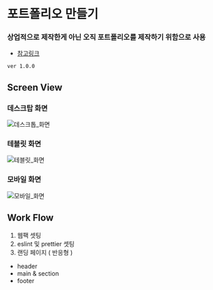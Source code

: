 # 포트폴리오 만들기

### 상업적으로 제작한게 아닌 오직 포트폴리오를 제작하기 위함으로 사용

- [참고링크](http://esakorea.com/)

```.dotenv
ver 1.0.0
```

## Screen View
### 데스크탑 화면
![데스크톱_화면](https://github.com/gkw777/Portfolio-React/assets/62530852/db7b9991-4d6c-44d8-a7f6-33edb45e5056)
### 테블릿 화면
![테블릿_화면](https://github.com/gkw777/Portfolio-React/assets/62530852/9cae0abc-1e34-4a3b-958b-69215b6532da)
### 모바일 화면
![모바일_화면](https://github.com/gkw777/Portfolio-React/assets/62530852/43e018f4-0e3f-4379-93f0-69f6742f3e09)

## Work Flow

1. 웹팩 셋팅
2. eslint 및 prettier 셋팅
3. 랜딩 페이지 ( 반응형 )

- header
- main & section
- footer
